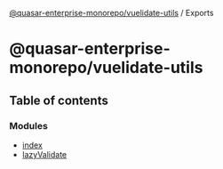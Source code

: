 [@quasar-enterprise-monorepo/vuelidate-utils](README.md) / Exports

# @quasar-enterprise-monorepo/vuelidate-utils

## Table of contents

### Modules

- [index](modules/index.md)
- [lazyValidate](modules/lazyvalidate.md)

